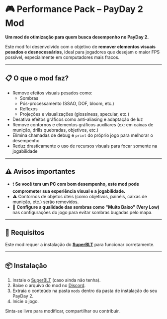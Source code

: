 # 🎮 Performance Pack – PayDay 2 Mod
**Um mod de otimização para quem busca desempenho no PayDay 2.**

Este mod foi desenvolvido com o objetivo de **remover elementos visuais pesados e desnecessários**, ideal para jogadores que desejam o maior FPS possível, especialmente em computadores mais fracos.

---

## 📋 O que o mod faz?

- Remove efeitos visuais pesados como:
  - Sombras
  - Pós-processamento (SSAO, DOF, bloom, etc.)
  - Reflexos
  - Projeções e visualizações (glossiness, specular, etc.)
- Desativa efeitos gráficos como anti-aliasing e adaptação de luz
- Remove contornos e elementos gráficos auxiliares (ex: em caixas de munição, drills quebradas, objetivos, etc.)
- Elimina chamadas de debug e `print` do próprio jogo para melhorar o desempenho
- Reduz drasticamente o uso de recursos visuais para focar somente na jogabilidade

---

## ⚠️ Avisos importantes

- ❗ **Se você tem um PC com bom desempenho, este mod pode comprometer sua experiência visual e a jogabilidade.**
- ⚠️ Contornos de objetos úteis (como objetivos, painéis, caixas de munição, etc.) serão removidos.
- 🔧 **Configure a qualidade das sombras como "Muito Baixo" (Very Low)** nas configurações do jogo para evitar sombras bugadas pelo mapa.

---

## 🧩 Requisitos

Este mod requer a instalação do **[SuperBLT](https://superblt.znix.xyz/)** para funcionar corretamente.

---

## 📦 Instalação

1. Instale o [SuperBLT](https://superblt.znix.xyz/) (caso ainda não tenha).
2. Baixe o arquivo do mod no [Discord](https://discord.gg/Mkjs7GH3Br).
3. Extraia o conteúdo na pasta `mods` dentro da pasta de instalação do seu PayDay 2.
4. Inicie o jogo.

Sinta-se livre para modificar, compartilhar ou contribuir.
